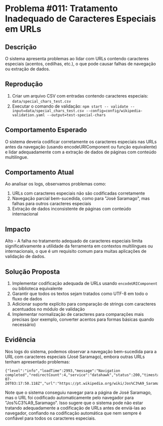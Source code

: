 # Problema #011: Tratamento Inadequado de Caracteres Especiais em URLs

## Descrição
O sistema apresenta problemas ao lidar com URLs contendo caracteres especiais (acentos, cedilhas, etc.), o que pode causar falhas de navegação ou extração de dados.

## Reprodução
1. Criar um arquivo CSV com entradas contendo caracteres especiais: `data/special_chars_test.csv`
2. Executar o comando de validação: `npm start -- validate --input=data/special_chars_test.csv --config=config/wikipedia-validation.yaml --output=test-special-chars`

## Comportamento Esperado
O sistema deveria codificar corretamente os caracteres especiais nas URLs antes da navegação (usando encodeURIComponent ou função equivalente) e lidar adequadamente com a extração de dados de páginas com conteúdo multilíngue.

## Comportamento Atual
Ao analisar os logs, observamos problemas como:
1. URLs com caracteres especiais não são codificadas corretamente
2. Navegação parcial bem-sucedida, como para "José Saramago", mas falhas para outros caracteres especiais
3. Extração de dados inconsistente de páginas com conteúdo internacional

## Impacto
Alto - A falha no tratamento adequado de caracteres especiais limita significativamente a utilidade da ferramenta em contextos multilíngues ou internacionais, o que é um requisito comum para muitas aplicações de validação de dados.

## Solução Proposta
1. Implementar codificação adequada de URLs usando `encodeURIComponent` ou biblioteca equivalente
2. Garantir que todos os textos sejam tratados como UTF-8 em todo o fluxo de dados
3. Adicionar suporte explícito para comparação de strings com caracteres acentuados no módulo de validação
4. Implementar normalização de caracteres para comparações mais precisas (por exemplo, converter acentos para formas básicas quando necessário)

## Evidência
Nos logs do sistema, podemos observar a navegação bem-sucedida para a URL com caracteres especiais (José Saramago), embora outras URLs tenham apresentado problemas:

```
{"level":"info","loadTime":2993,"message":"Navigation completed","redirectCount":4,"service":"datahawk","status":200,"timestamp":"2025-07-20T03:17:50.118Z","url":"https://pt.wikipedia.org/wiki/Jos%C3%A9_Saramago"}
```

Note que o sistema conseguiu navegar para a página de José Saramago, mas o URL foi codificado automaticamente pelo navegador para "Jos%C3%A9_Saramago". Isso sugere que o sistema pode não estar tratando adequadamente a codificação de URLs antes de enviá-las ao navegador, confiando na codificação automática que nem sempre é confiável para todos os caracteres especiais. 